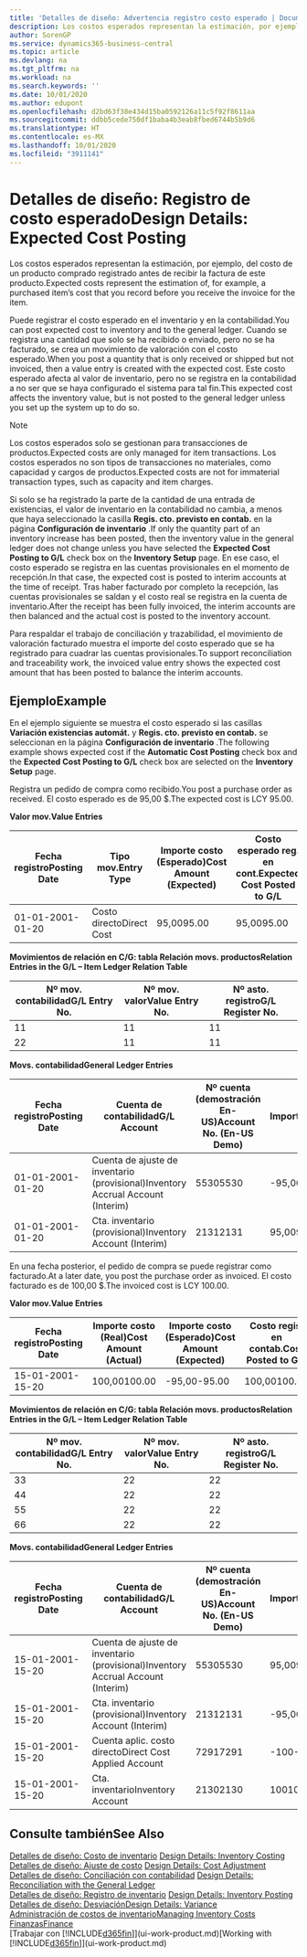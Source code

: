 ```yaml
---
title: 'Detalles de diseño: Advertencia registro costo esperado | Documentos de Microsoft'
description: Los costos esperados representan la estimación, por ejemplo, del costo de un producto comprado registrado antes de recibir la factura de este producto.
author: SorenGP
ms.service: dynamics365-business-central
ms.topic: article
ms.devlang: na
ms.tgt_pltfrm: na
ms.workload: na
ms.search.keywords: ''
ms.date: 10/01/2020
ms.author: edupont
ms.openlocfilehash: d2bd63f38e434d15ba0592126a11c5f92f8611aa
ms.sourcegitcommit: ddbb5cede750df1baba4b3eab8fbed6744b5b9d6
ms.translationtype: HT
ms.contentlocale: es-MX
ms.lasthandoff: 10/01/2020
ms.locfileid: "3911141"
---
```

# <a name="design-details-expected-cost-posting"></a><span data-ttu-id="d0e42-103">Detalles de diseño: Registro de costo esperado</span><span class="sxs-lookup"><span data-stu-id="d0e42-103">Design Details: Expected Cost Posting</span></span>
<span data-ttu-id="d0e42-104">Los costos esperados representan la estimación, por ejemplo, del costo de un producto comprado registrado antes de recibir la factura de este producto.</span><span class="sxs-lookup"><span data-stu-id="d0e42-104">Expected costs represent the estimation of, for example, a purchased item’s cost that you record before you receive the invoice for the item.</span></span>  

 <span data-ttu-id="d0e42-105">Puede registrar el costo esperado en el inventario y en la contabilidad.</span><span class="sxs-lookup"><span data-stu-id="d0e42-105">You can post expected cost to inventory and to the general ledger.</span></span> <span data-ttu-id="d0e42-106">Cuando se registra una cantidad que solo se ha recibido o enviado, pero no se ha facturado, se crea un movimiento de valoración con el costo esperado.</span><span class="sxs-lookup"><span data-stu-id="d0e42-106">When you post a quantity that is only received or shipped but not invoiced, then a value entry is created with the expected cost.</span></span> <span data-ttu-id="d0e42-107">Este costo esperado afecta al valor de inventario, pero no se registra en la contabilidad a no ser que se haya configurado el sistema para tal fin.</span><span class="sxs-lookup"><span data-stu-id="d0e42-107">This expected cost affects the inventory value, but is not posted to the general ledger unless you set up the system up to do so.</span></span>  

> [!NOTE]  
>  <span data-ttu-id="d0e42-108">Los costos esperados solo se gestionan para transacciones de productos.</span><span class="sxs-lookup"><span data-stu-id="d0e42-108">Expected costs are only managed for item transactions.</span></span> <span data-ttu-id="d0e42-109">Los costos esperados no son tipos de transacciones no materiales, como capacidad y cargos de productos.</span><span class="sxs-lookup"><span data-stu-id="d0e42-109">Expected costs are not for immaterial transaction types, such as capacity and item charges.</span></span>  

 <span data-ttu-id="d0e42-110">Si solo se ha registrado la parte de la cantidad de una entrada de existencias, el valor de inventario en la contabilidad no cambia, a menos que haya seleccionado la casilla **Regis. cto. previsto en contab.** en la página **Configuración de inventario** .</span><span class="sxs-lookup"><span data-stu-id="d0e42-110">If only the quantity part of an inventory increase has been posted, then the inventory value in the general ledger does not change unless you have selected the **Expected Cost Posting to G/L** check box on the **Inventory Setup** page.</span></span> <span data-ttu-id="d0e42-111">En ese caso, el costo esperado se registra en las cuentas provisionales en el momento de recepción.</span><span class="sxs-lookup"><span data-stu-id="d0e42-111">In that case, the expected cost is posted to interim accounts at the time of receipt.</span></span> <span data-ttu-id="d0e42-112">Tras haber facturado por completo la recepción, las cuentas provisionales se saldan y el costo real se registra en la cuenta de inventario.</span><span class="sxs-lookup"><span data-stu-id="d0e42-112">After the receipt has been fully invoiced, the interim accounts are then balanced and the actual cost is posted to the inventory account.</span></span>  

 <span data-ttu-id="d0e42-113">Para respaldar el trabajo de conciliación y trazabilidad, el movimiento de valoración facturado muestra el importe del costo esperado que se ha registrado para cuadrar las cuentas provisionales.</span><span class="sxs-lookup"><span data-stu-id="d0e42-113">To support reconciliation and traceability work, the invoiced value entry shows the expected cost amount that has been posted to balance the interim accounts.</span></span>  

## <a name="example"></a><span data-ttu-id="d0e42-114">Ejemplo</span><span class="sxs-lookup"><span data-stu-id="d0e42-114">Example</span></span>  
 <span data-ttu-id="d0e42-115">En el ejemplo siguiente se muestra el costo esperado si las casillas **Variación existencias automát.** y **Regis. cto. previsto en contab.** se seleccionan en la página **Configuración de inventario** .</span><span class="sxs-lookup"><span data-stu-id="d0e42-115">The following example shows expected cost if the **Automatic Cost Posting** check box and the **Expected Cost Posting to G/L** check box are selected on the **Inventory Setup** page.</span></span>  

 <span data-ttu-id="d0e42-116">Registra un pedido de compra como recibido.</span><span class="sxs-lookup"><span data-stu-id="d0e42-116">You post a purchase order as received.</span></span> <span data-ttu-id="d0e42-117">El costo esperado es de 95,00 $.</span><span class="sxs-lookup"><span data-stu-id="d0e42-117">The expected cost is LCY 95.00.</span></span>  

 <span data-ttu-id="d0e42-118">**Valor mov.**</span><span class="sxs-lookup"><span data-stu-id="d0e42-118">**Value Entries**</span></span>  

|<span data-ttu-id="d0e42-119">Fecha registro</span><span class="sxs-lookup"><span data-stu-id="d0e42-119">Posting Date</span></span>|<span data-ttu-id="d0e42-120">Tipo mov.</span><span class="sxs-lookup"><span data-stu-id="d0e42-120">Entry Type</span></span>|<span data-ttu-id="d0e42-121">Importe costo (Esperado)</span><span class="sxs-lookup"><span data-stu-id="d0e42-121">Cost Amount (Expected)</span></span>|<span data-ttu-id="d0e42-122">Costo esperado reg. en cont.</span><span class="sxs-lookup"><span data-stu-id="d0e42-122">Expected Cost Posted to G/L</span></span>|<span data-ttu-id="d0e42-123">Costo esperado</span><span class="sxs-lookup"><span data-stu-id="d0e42-123">Expected Cost</span></span>|<span data-ttu-id="d0e42-124">Nº mov. producto</span><span class="sxs-lookup"><span data-stu-id="d0e42-124">Item Ledger Entry No.</span></span>|<span data-ttu-id="d0e42-125">Nº mov.</span><span class="sxs-lookup"><span data-stu-id="d0e42-125">Entry No.</span></span>|  
|------------------|----------------|------------------------------|----------------------------------|-------------------|---------------------------|---------------|  
|<span data-ttu-id="d0e42-126">01-01-20</span><span class="sxs-lookup"><span data-stu-id="d0e42-126">01-01-20</span></span>|<span data-ttu-id="d0e42-127">Costo directo</span><span class="sxs-lookup"><span data-stu-id="d0e42-127">Direct Cost</span></span>|<span data-ttu-id="d0e42-128">95,00</span><span class="sxs-lookup"><span data-stu-id="d0e42-128">95.00</span></span>|<span data-ttu-id="d0e42-129">95,00</span><span class="sxs-lookup"><span data-stu-id="d0e42-129">95.00</span></span>|<span data-ttu-id="d0e42-130">Sí</span><span class="sxs-lookup"><span data-stu-id="d0e42-130">Yes</span></span>|<span data-ttu-id="d0e42-131">1</span><span class="sxs-lookup"><span data-stu-id="d0e42-131">1</span></span>|<span data-ttu-id="d0e42-132">1</span><span class="sxs-lookup"><span data-stu-id="d0e42-132">1</span></span>|  

 <span data-ttu-id="d0e42-133">**Movimientos de relación en C/G: tabla Relación movs. productos**</span><span class="sxs-lookup"><span data-stu-id="d0e42-133">**Relation Entries in the G/L – Item Ledger Relation Table**</span></span>  

|<span data-ttu-id="d0e42-134">Nº mov. contabilidad</span><span class="sxs-lookup"><span data-stu-id="d0e42-134">G/L Entry No.</span></span>|<span data-ttu-id="d0e42-135">Nº mov. valor</span><span class="sxs-lookup"><span data-stu-id="d0e42-135">Value Entry No.</span></span>|<span data-ttu-id="d0e42-136">Nº asto. registro</span><span class="sxs-lookup"><span data-stu-id="d0e42-136">G/L Register No.</span></span>|  
|--------------------|---------------------|-----------------------|  
|<span data-ttu-id="d0e42-137">1</span><span class="sxs-lookup"><span data-stu-id="d0e42-137">1</span></span>|<span data-ttu-id="d0e42-138">1</span><span class="sxs-lookup"><span data-stu-id="d0e42-138">1</span></span>|<span data-ttu-id="d0e42-139">1</span><span class="sxs-lookup"><span data-stu-id="d0e42-139">1</span></span>|  
|<span data-ttu-id="d0e42-140">2</span><span class="sxs-lookup"><span data-stu-id="d0e42-140">2</span></span>|<span data-ttu-id="d0e42-141">1</span><span class="sxs-lookup"><span data-stu-id="d0e42-141">1</span></span>|<span data-ttu-id="d0e42-142">1</span><span class="sxs-lookup"><span data-stu-id="d0e42-142">1</span></span>|  

 <span data-ttu-id="d0e42-143">**Movs. contabilidad**</span><span class="sxs-lookup"><span data-stu-id="d0e42-143">**General Ledger Entries**</span></span>  

|<span data-ttu-id="d0e42-144">Fecha registro</span><span class="sxs-lookup"><span data-stu-id="d0e42-144">Posting Date</span></span>|<span data-ttu-id="d0e42-145">Cuenta de contabilidad</span><span class="sxs-lookup"><span data-stu-id="d0e42-145">G/L Account</span></span>|<span data-ttu-id="d0e42-146">Nº cuenta (demostración En-US)</span><span class="sxs-lookup"><span data-stu-id="d0e42-146">Account No. (En-US Demo)</span></span>|<span data-ttu-id="d0e42-147">Importe</span><span class="sxs-lookup"><span data-stu-id="d0e42-147">Amount</span></span>|<span data-ttu-id="d0e42-148">Nº mov.</span><span class="sxs-lookup"><span data-stu-id="d0e42-148">Entry No.</span></span>|  
|------------------|------------------|---------------------------------|------------|---------------|  
|<span data-ttu-id="d0e42-149">01-01-20</span><span class="sxs-lookup"><span data-stu-id="d0e42-149">01-01-20</span></span>|<span data-ttu-id="d0e42-150">Cuenta de ajuste de inventario (provisional)</span><span class="sxs-lookup"><span data-stu-id="d0e42-150">Inventory Accrual Account (Interim)</span></span>|<span data-ttu-id="d0e42-151">5530</span><span class="sxs-lookup"><span data-stu-id="d0e42-151">5530</span></span>|<span data-ttu-id="d0e42-152">-95,00</span><span class="sxs-lookup"><span data-stu-id="d0e42-152">-95.00</span></span>|<span data-ttu-id="d0e42-153">2</span><span class="sxs-lookup"><span data-stu-id="d0e42-153">2</span></span>|  
|<span data-ttu-id="d0e42-154">01-01-20</span><span class="sxs-lookup"><span data-stu-id="d0e42-154">01-01-20</span></span>|<span data-ttu-id="d0e42-155">Cta. inventario (provisional)</span><span class="sxs-lookup"><span data-stu-id="d0e42-155">Inventory Account (Interim)</span></span>|<span data-ttu-id="d0e42-156">2131</span><span class="sxs-lookup"><span data-stu-id="d0e42-156">2131</span></span>|<span data-ttu-id="d0e42-157">95,00</span><span class="sxs-lookup"><span data-stu-id="d0e42-157">95.00</span></span>|<span data-ttu-id="d0e42-158">1</span><span class="sxs-lookup"><span data-stu-id="d0e42-158">1</span></span>|  

 <span data-ttu-id="d0e42-159">En una fecha posterior, el pedido de compra se puede registrar como facturado.</span><span class="sxs-lookup"><span data-stu-id="d0e42-159">At a later date, you post the purchase order as invoiced.</span></span> <span data-ttu-id="d0e42-160">El costo facturado es de 100,00 $.</span><span class="sxs-lookup"><span data-stu-id="d0e42-160">The invoiced cost is LCY 100.00.</span></span>  

 <span data-ttu-id="d0e42-161">**Valor mov.**</span><span class="sxs-lookup"><span data-stu-id="d0e42-161">**Value Entries**</span></span>  

|<span data-ttu-id="d0e42-162">Fecha registro</span><span class="sxs-lookup"><span data-stu-id="d0e42-162">Posting Date</span></span>|<span data-ttu-id="d0e42-163">Importe costo (Real)</span><span class="sxs-lookup"><span data-stu-id="d0e42-163">Cost Amount (Actual)</span></span>|<span data-ttu-id="d0e42-164">Importe costo (Esperado)</span><span class="sxs-lookup"><span data-stu-id="d0e42-164">Cost Amount (Expected)</span></span>|<span data-ttu-id="d0e42-165">Costo regis. en contab.</span><span class="sxs-lookup"><span data-stu-id="d0e42-165">Cost Posted to G/L</span></span>|<span data-ttu-id="d0e42-166">Costo esperado</span><span class="sxs-lookup"><span data-stu-id="d0e42-166">Expected Cost</span></span>|<span data-ttu-id="d0e42-167">Nº mov. producto</span><span class="sxs-lookup"><span data-stu-id="d0e42-167">Item Ledger Entry No.</span></span>|<span data-ttu-id="d0e42-168">Nº mov.</span><span class="sxs-lookup"><span data-stu-id="d0e42-168">Entry No.</span></span>|  
|------------------|----------------------------|------------------------------|-------------------------|-------------------|---------------------------|---------------|  
|<span data-ttu-id="d0e42-169">15-01-20</span><span class="sxs-lookup"><span data-stu-id="d0e42-169">01-15-20</span></span>|<span data-ttu-id="d0e42-170">100,00</span><span class="sxs-lookup"><span data-stu-id="d0e42-170">100.00</span></span>|<span data-ttu-id="d0e42-171">-95,00</span><span class="sxs-lookup"><span data-stu-id="d0e42-171">-95.00</span></span>|<span data-ttu-id="d0e42-172">100,00</span><span class="sxs-lookup"><span data-stu-id="d0e42-172">100.00</span></span>|<span data-ttu-id="d0e42-173">No</span><span class="sxs-lookup"><span data-stu-id="d0e42-173">No</span></span>|<span data-ttu-id="d0e42-174">1</span><span class="sxs-lookup"><span data-stu-id="d0e42-174">1</span></span>|<span data-ttu-id="d0e42-175">2</span><span class="sxs-lookup"><span data-stu-id="d0e42-175">2</span></span>|  

 <span data-ttu-id="d0e42-176">**Movimientos de relación en C/G: tabla Relación movs. productos**</span><span class="sxs-lookup"><span data-stu-id="d0e42-176">**Relation Entries in the G/L – Item Ledger Relation Table**</span></span>  

|<span data-ttu-id="d0e42-177">Nº mov. contabilidad</span><span class="sxs-lookup"><span data-stu-id="d0e42-177">G/L Entry No.</span></span>|<span data-ttu-id="d0e42-178">Nº mov. valor</span><span class="sxs-lookup"><span data-stu-id="d0e42-178">Value Entry No.</span></span>|<span data-ttu-id="d0e42-179">Nº asto. registro</span><span class="sxs-lookup"><span data-stu-id="d0e42-179">G/L Register No.</span></span>|  
|--------------------|---------------------|-----------------------|  
|<span data-ttu-id="d0e42-180">3</span><span class="sxs-lookup"><span data-stu-id="d0e42-180">3</span></span>|<span data-ttu-id="d0e42-181">2</span><span class="sxs-lookup"><span data-stu-id="d0e42-181">2</span></span>|<span data-ttu-id="d0e42-182">2</span><span class="sxs-lookup"><span data-stu-id="d0e42-182">2</span></span>|  
|<span data-ttu-id="d0e42-183">4</span><span class="sxs-lookup"><span data-stu-id="d0e42-183">4</span></span>|<span data-ttu-id="d0e42-184">2</span><span class="sxs-lookup"><span data-stu-id="d0e42-184">2</span></span>|<span data-ttu-id="d0e42-185">2</span><span class="sxs-lookup"><span data-stu-id="d0e42-185">2</span></span>|  
|<span data-ttu-id="d0e42-186">5</span><span class="sxs-lookup"><span data-stu-id="d0e42-186">5</span></span>|<span data-ttu-id="d0e42-187">2</span><span class="sxs-lookup"><span data-stu-id="d0e42-187">2</span></span>|<span data-ttu-id="d0e42-188">2</span><span class="sxs-lookup"><span data-stu-id="d0e42-188">2</span></span>|  
|<span data-ttu-id="d0e42-189">6</span><span class="sxs-lookup"><span data-stu-id="d0e42-189">6</span></span>|<span data-ttu-id="d0e42-190">2</span><span class="sxs-lookup"><span data-stu-id="d0e42-190">2</span></span>|<span data-ttu-id="d0e42-191">2</span><span class="sxs-lookup"><span data-stu-id="d0e42-191">2</span></span>|  

 <span data-ttu-id="d0e42-192">**Movs. contabilidad**</span><span class="sxs-lookup"><span data-stu-id="d0e42-192">**General Ledger Entries**</span></span>  

|<span data-ttu-id="d0e42-193">Fecha registro</span><span class="sxs-lookup"><span data-stu-id="d0e42-193">Posting Date</span></span>|<span data-ttu-id="d0e42-194">Cuenta de contabilidad</span><span class="sxs-lookup"><span data-stu-id="d0e42-194">G/L Account</span></span>|<span data-ttu-id="d0e42-195">Nº cuenta (demostración En-US)</span><span class="sxs-lookup"><span data-stu-id="d0e42-195">Account No. (En-US Demo)</span></span>|<span data-ttu-id="d0e42-196">Importe</span><span class="sxs-lookup"><span data-stu-id="d0e42-196">Amount</span></span>|<span data-ttu-id="d0e42-197">Nº mov.</span><span class="sxs-lookup"><span data-stu-id="d0e42-197">Entry No.</span></span>|  
|------------------|------------------|---------------------------------|------------|---------------|  
|<span data-ttu-id="d0e42-198">15-01-20</span><span class="sxs-lookup"><span data-stu-id="d0e42-198">01-15-20</span></span>|<span data-ttu-id="d0e42-199">Cuenta de ajuste de inventario (provisional)</span><span class="sxs-lookup"><span data-stu-id="d0e42-199">Inventory Accrual Account (Interim)</span></span>|<span data-ttu-id="d0e42-200">5530</span><span class="sxs-lookup"><span data-stu-id="d0e42-200">5530</span></span>|<span data-ttu-id="d0e42-201">95,00</span><span class="sxs-lookup"><span data-stu-id="d0e42-201">95.00</span></span>|<span data-ttu-id="d0e42-202">4</span><span class="sxs-lookup"><span data-stu-id="d0e42-202">4</span></span>|  
|<span data-ttu-id="d0e42-203">15-01-20</span><span class="sxs-lookup"><span data-stu-id="d0e42-203">01-15-20</span></span>|<span data-ttu-id="d0e42-204">Cta. inventario (provisional)</span><span class="sxs-lookup"><span data-stu-id="d0e42-204">Inventory Account (Interim)</span></span>|<span data-ttu-id="d0e42-205">2131</span><span class="sxs-lookup"><span data-stu-id="d0e42-205">2131</span></span>|<span data-ttu-id="d0e42-206">-95,00</span><span class="sxs-lookup"><span data-stu-id="d0e42-206">-95.00</span></span>|<span data-ttu-id="d0e42-207">3</span><span class="sxs-lookup"><span data-stu-id="d0e42-207">3</span></span>|  
|<span data-ttu-id="d0e42-208">15-01-20</span><span class="sxs-lookup"><span data-stu-id="d0e42-208">01-15-20</span></span>|<span data-ttu-id="d0e42-209">Cuenta aplic. costo directo</span><span class="sxs-lookup"><span data-stu-id="d0e42-209">Direct Cost Applied Account</span></span>|<span data-ttu-id="d0e42-210">7291</span><span class="sxs-lookup"><span data-stu-id="d0e42-210">7291</span></span>|<span data-ttu-id="d0e42-211">-100</span><span class="sxs-lookup"><span data-stu-id="d0e42-211">-100</span></span>|<span data-ttu-id="d0e42-212">6</span><span class="sxs-lookup"><span data-stu-id="d0e42-212">6</span></span>|  
|<span data-ttu-id="d0e42-213">15-01-20</span><span class="sxs-lookup"><span data-stu-id="d0e42-213">01-15-20</span></span>|<span data-ttu-id="d0e42-214">Cta. inventario</span><span class="sxs-lookup"><span data-stu-id="d0e42-214">Inventory Account</span></span>|<span data-ttu-id="d0e42-215">2130</span><span class="sxs-lookup"><span data-stu-id="d0e42-215">2130</span></span>|<span data-ttu-id="d0e42-216">100</span><span class="sxs-lookup"><span data-stu-id="d0e42-216">100</span></span>|<span data-ttu-id="d0e42-217">5</span><span class="sxs-lookup"><span data-stu-id="d0e42-217">5</span></span>|  

## <a name="see-also"></a><span data-ttu-id="d0e42-218">Consulte también</span><span class="sxs-lookup"><span data-stu-id="d0e42-218">See Also</span></span>
 <span data-ttu-id="d0e42-219">[Detalles de diseño: Costo de inventario](design-details-inventory-costing.md) </span><span class="sxs-lookup"><span data-stu-id="d0e42-219">[Design Details: Inventory Costing](design-details-inventory-costing.md) </span></span>  
 <span data-ttu-id="d0e42-220">[Detalles de diseño: Ajuste de costo](design-details-cost-adjustment.md) </span><span class="sxs-lookup"><span data-stu-id="d0e42-220">[Design Details: Cost Adjustment](design-details-cost-adjustment.md) </span></span>  
 <span data-ttu-id="d0e42-221">[Detalles de diseño: Conciliación con contabilidad](design-details-reconciliation-with-the-general-ledger.md) </span><span class="sxs-lookup"><span data-stu-id="d0e42-221">[Design Details: Reconciliation with the General Ledger](design-details-reconciliation-with-the-general-ledger.md) </span></span>  
 <span data-ttu-id="d0e42-222">[Detalles de diseño: Registro de inventario](design-details-inventory-posting.md) </span><span class="sxs-lookup"><span data-stu-id="d0e42-222">[Design Details: Inventory Posting](design-details-inventory-posting.md) </span></span>  
 [<span data-ttu-id="d0e42-223">Detalles de diseño: Desviación</span><span class="sxs-lookup"><span data-stu-id="d0e42-223">Design Details: Variance</span></span>](design-details-variance.md)  
 [<span data-ttu-id="d0e42-224">Administración de costos de inventario</span><span class="sxs-lookup"><span data-stu-id="d0e42-224">Managing Inventory Costs</span></span>](finance-manage-inventory-costs.md)  
 [<span data-ttu-id="d0e42-225">Finanzas</span><span class="sxs-lookup"><span data-stu-id="d0e42-225">Finance</span></span>](finance.md)  
 <span data-ttu-id="d0e42-226">[Trabajar con [!INCLUDE[d365fin](includes/d365fin_md.md)]](ui-work-product.md)</span><span class="sxs-lookup"><span data-stu-id="d0e42-226">[Working with [!INCLUDE[d365fin](includes/d365fin_md.md)]](ui-work-product.md)</span></span>
